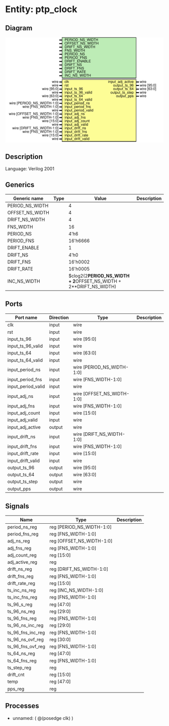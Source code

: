 # Entity: ptp_clock

## Diagram

![Diagram](ptp_clock.svg "Diagram")
## Description

Language: Verilog 2001
 
## Generics

| Generic name    | Type | Value                                                               | Description |
| --------------- | ---- | ------------------------------------------------------------------- | ----------- |
| PERIOD_NS_WIDTH |      | 4                                                                   |             |
| OFFSET_NS_WIDTH |      | 4                                                                   |             |
| DRIFT_NS_WIDTH  |      | 4                                                                   |             |
| FNS_WIDTH       |      | 16                                                                  |             |
| PERIOD_NS       |      | 4'h6                                                                |             |
| PERIOD_FNS      |      | 16'h6666                                                            |             |
| DRIFT_ENABLE    |      | 1                                                                   |             |
| DRIFT_NS        |      | 4'h0                                                                |             |
| DRIFT_FNS       |      | 16'h0002                                                            |             |
| DRIFT_RATE      |      | 16'h0005                                                            |             |
| INC_NS_WIDTH    |      | $clog2(2**PERIOD_NS_WIDTH + 2**OFFSET_NS_WIDTH + 2**DRIFT_NS_WIDTH) |             |
## Ports

| Port name          | Direction | Type                       | Description |
| ------------------ | --------- | -------------------------- | ----------- |
| clk                | input     | wire                       |             |
| rst                | input     | wire                       |             |
| input_ts_96        | input     | wire [95:0]                |             |
| input_ts_96_valid  | input     | wire                       |             |
| input_ts_64        | input     | wire [63:0]                |             |
| input_ts_64_valid  | input     | wire                       |             |
| input_period_ns    | input     | wire [PERIOD_NS_WIDTH-1:0] |             |
| input_period_fns   | input     | wire [FNS_WIDTH-1:0]       |             |
| input_period_valid | input     | wire                       |             |
| input_adj_ns       | input     | wire [OFFSET_NS_WIDTH-1:0] |             |
| input_adj_fns      | input     | wire [FNS_WIDTH-1:0]       |             |
| input_adj_count    | input     | wire [15:0]                |             |
| input_adj_valid    | input     | wire                       |             |
| input_adj_active   | output    | wire                       |             |
| input_drift_ns     | input     | wire [DRIFT_NS_WIDTH-1:0]  |             |
| input_drift_fns    | input     | wire [FNS_WIDTH-1:0]       |             |
| input_drift_rate   | input     | wire [15:0]                |             |
| input_drift_valid  | input     | wire                       |             |
| output_ts_96       | output    | wire [95:0]                |             |
| output_ts_64       | output    | wire [63:0]                |             |
| output_ts_step     | output    | wire                       |             |
| output_pps         | output    | wire                       |             |
## Signals

| Name              | Type                      | Description |
| ----------------- | ------------------------- | ----------- |
| period_ns_reg     | reg [PERIOD_NS_WIDTH-1:0] |             |
| period_fns_reg    | reg [FNS_WIDTH-1:0]       |             |
| adj_ns_reg        | reg [OFFSET_NS_WIDTH-1:0] |             |
| adj_fns_reg       | reg [FNS_WIDTH-1:0]       |             |
| adj_count_reg     | reg [15:0]                |             |
| adj_active_reg    | reg                       |             |
| drift_ns_reg      | reg [DRIFT_NS_WIDTH-1:0]  |             |
| drift_fns_reg     | reg [FNS_WIDTH-1:0]       |             |
| drift_rate_reg    | reg [15:0]                |             |
| ts_inc_ns_reg     | reg [INC_NS_WIDTH-1:0]    |             |
| ts_inc_fns_reg    | reg [FNS_WIDTH-1:0]       |             |
| ts_96_s_reg       | reg [47:0]                |             |
| ts_96_ns_reg      | reg [29:0]                |             |
| ts_96_fns_reg     | reg [FNS_WIDTH-1:0]       |             |
| ts_96_ns_inc_reg  | reg [29:0]                |             |
| ts_96_fns_inc_reg | reg [FNS_WIDTH-1:0]       |             |
| ts_96_ns_ovf_reg  | reg [30:0]                |             |
| ts_96_fns_ovf_reg | reg [FNS_WIDTH-1:0]       |             |
| ts_64_ns_reg      | reg [47:0]                |             |
| ts_64_fns_reg     | reg [FNS_WIDTH-1:0]       |             |
| ts_step_reg       | reg                       |             |
| drift_cnt         | reg [15:0]                |             |
| temp              | reg [47:0]                |             |
| pps_reg           | reg                       |             |
## Processes
- unnamed: ( @(posedge clk) )
